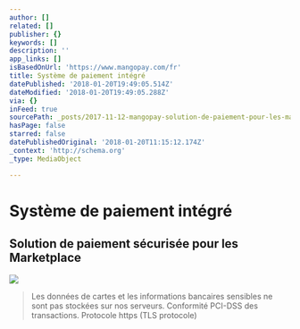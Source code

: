 ```yaml
---
author: []
related: []
publisher: {}
keywords: []
description: ''
app_links: []
isBasedOnUrl: 'https://www.mangopay.com/fr'
title: Système de paiement intégré
datePublished: '2018-01-20T19:49:05.514Z'
dateModified: '2018-01-20T19:49:05.288Z'
via: {}
inFeed: true
sourcePath: _posts/2017-11-12-mangopay-solution-de-paiement-pour-les-marketplaces-acce.md
hasPage: false
starred: false
datePublishedOriginal: '2018-01-20T11:15:12.174Z'
_context: 'http://schema.org'
_type: MediaObject

---
```

# Système de paiement intégré

## Solution de paiement sécurisée pour les Marketplace
![](https://the-grid-user-content.s3-us-west-2.amazonaws.com/5fc19573-d724-41ba-9f0a-bb64619c5a24.png)

> Les données de cartes et les informations bancaires sensibles ne sont pas stockées sur nos serveurs. Conformité PCI-DSS des transactions. Protocole https (TLS protocole)